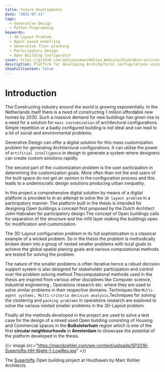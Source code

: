 ```yaml
---
title: Future Developments
date: "2021-07-31"
tags:
  - Generative Design
  - Python Programming
keywords:
  - 3D Layout Problem
  - Agent based modelling
  - Generative floor planning
  - Participatory Design 
  - Open Building Configurator
cover: https://github.com/adityasoman/Aditya_Website/blob/Abstract/content/Images/Abstract_Cover.png
description: Platform for developing Architectural configurations using generative design methodologies.
showFullContent: false
---
```

# Introduction

The Constructing industry around the world is growing exponentially. In the Netherlands itself there is a need of constructing 1 million affordable new homes by 2030. Such a massive demand for new buildings has given rise to a need for a solution for `mass customization` of architectural configurations. Simple repetition or a badly configured building is not ideal and can lead to a lot of social and environmental problems.

Generative Design can offer a digital solution for this mass customization problem for generating Architectural configurations. It can utilize the power of `Artificial intelligence` in design to generate a system where designers can create custom solutions rapidly.

The second part of the customization problem is the user participation in determining the customization goals. More often than not the end users of the built space do not get an opinion in the configuration process and this leads to a undemocratic design solutions producing urban inequality.

In this project a comprehensive digital solution by means of a digital platform is provided to in an attempt to solve the `3D layout problem` in a participatory manner. The platform built in the thesis is intended for designing Open buildings a concept first proposed by the Dutch Architect John Habraken for participatory design.The concept of Open buildings calls for separation of the structure and the infill layer making the buildings open for modification and customization.

The 3D-Layout configuration problem in its full sophistication is a classical example of a wicked problem. So in the thesis the problem is methodically broken down into a group of nested smaller problems with local goals to achieve the global spatial planing goals and various computational methods are tested for solving the problem.

The nature of the smaller problems is often iterative hence a robust decision support system is also designed for stakeholder participation and control over the problem solving method.Thecomputational methods used in the thesis are inspired from various other disciplines like Computer science, Industrial engineering , Operations research etc. where they are used to solve similar problems in their respective domains. Techniques like `Multi-agent systems, Multi-criteria decision analysis`,Techniques for solving the clustering and `packing problems` in operations research are explored to solve the various nested smaller problems in the 3D-Layout problem.

Finally all the methods developed in the project are used to solve a test case for the design of a mixed used Open building consisting of Housing and Commercial spaces in the **Buiksloterham** region which is one of the first **circular neighbourhoods**  in **Amsterdam** to showcase the potential of the platform developed in the thesis.

{{< image src="https://marckoehler.com/wp-content/uploads/SP2018-Superlofts-HH-Night-1-LowRes.jpg" >}}

The [Superlofts](https://marckoehler.com/project/superlofts-houthavens/) Open building project at Houthaven by Marc Kohler Architects
